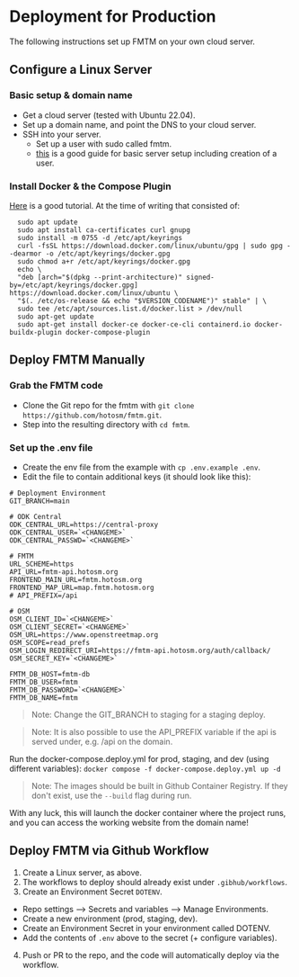 # Deployment for Production

The following instructions set up FMTM on your own cloud server.

## Configure a Linux Server

### Basic setup & domain name

- Get a cloud server (tested with Ubuntu 22.04).
- Set up a domain name, and point the DNS to your cloud server.
- SSH into your server.
  - Set up a user with sudo called fmtm.
  - [this](https://www.digitalocean.com/community/tutorials/initial-server-setup-with-ubuntu-22-04) is a good guide for basic server setup including creation of a user.

### Install Docker & the Compose Plugin

[Here](https://docs.docker.com/engine/install/ubuntu/) is a good tutorial. At the time of writing that consisted of:

      sudo apt update
      sudo apt install ca-certificates curl gnupg
      sudo install -m 0755 -d /etc/apt/keyrings
      curl -fsSL https://download.docker.com/linux/ubuntu/gpg | sudo gpg --dearmor -o /etc/apt/keyrings/docker.gpg
      sudo chmod a+r /etc/apt/keyrings/docker.gpg
      echo \
      "deb [arch="$(dpkg --print-architecture)" signed-by=/etc/apt/keyrings/docker.gpg] https://download.docker.com/linux/ubuntu \
      "$(. /etc/os-release && echo "$VERSION_CODENAME")" stable" | \
      sudo tee /etc/apt/sources.list.d/docker.list > /dev/null
      sudo apt-get update
      sudo apt-get install docker-ce docker-ce-cli containerd.io docker-buildx-plugin docker-compose-plugin

## Deploy FMTM Manually

### Grab the FMTM code

- Clone the Git repo for the fmtm with `git clone https://github.com/hotosm/fmtm.git`.
- Step into the resulting directory with `cd fmtm`.

### Set up the .env file

- Create the env file from the example with `cp .env.example .env`.
- Edit the file to contain additional keys (it should look like this):

```dotenv
# Deployment Environment
GIT_BRANCH=main

# ODK Central
ODK_CENTRAL_URL=https://central-proxy
ODK_CENTRAL_USER=`<CHANGEME>`
ODK_CENTRAL_PASSWD=`<CHANGEME>`

# FMTM
URL_SCHEME=https
API_URL=fmtm-api.hotosm.org
FRONTEND_MAIN_URL=fmtm.hotosm.org
FRONTEND_MAP_URL=map.fmtm.hotosm.org
# API_PREFIX=/api

# OSM
OSM_CLIENT_ID=`<CHANGEME>`
OSM_CLIENT_SECRET=`<CHANGEME>`
OSM_URL=https://www.openstreetmap.org
OSM_SCOPE=read_prefs
OSM_LOGIN_REDIRECT_URI=https://fmtm-api.hotosm.org/auth/callback/
OSM_SECRET_KEY=`<CHANGEME>`

FMTM_DB_HOST=fmtm-db
FMTM_DB_USER=fmtm
FMTM_DB_PASSWORD=`<CHANGEME>`
FMTM_DB_NAME=fmtm
```

> Note: Change the GIT_BRANCH to staging for a staging deploy.

> Note: It is also possible to use the API_PREFIX variable if the api is served under, e.g. /api on the domain.

Run the docker-compose.deploy.yml for prod, staging, and dev (using different variables):
`docker compose -f docker-compose.deploy.yml up -d`

> Note: The images should be built in Github Container Registry. If they don't exist, use the `--build` flag during run.

With any luck, this will launch the docker container where the project runs, and you can access the working website from the domain name!

## Deploy FMTM via Github Workflow

1. Create a Linux server, as above.
2. The workflows to deploy should already exist under `.gibhub/workflows`.
3. Create an Environment Secret `DOTENV`.

- Repo settings --> Secrets and variables --> Manage Environments.
- Create a new environment (prod, staging, dev).
- Create an Environment Secret in your environment called DOTENV.
- Add the contents of `.env` above to the secret (+ configure variables).

4. Push or PR to the repo, and the code will automatically deploy via the workflow.
